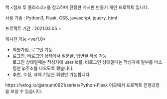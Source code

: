 책 <점프 투 플라스크>를 참고하며 진행한 게시판 만들기 개인 프로젝트 입니다.<br>

사용 기술 : Python3, Flask, CSS, javascript, jquery, html <br>

프로젝트 기간 : 2021.03.05 ~ <br>

게시판 기능 <ver1.0> <br>
- 회원가입, 로그인 기능 <br>
- 로그인, 비로그인 상태에서 질문글, 답변글 작성 가능<br>
  로그인 상태일때는 작성자에 user id를, 비로그인 상태일때는 작성자에 일부를 마스킹한 ip주소를 나오도록 했습니다.<br>
- 추천, 수정, 삭제 기능은 회원만 가능합니다.


<link>https://velog.io/@areum0921/series/Python-Flask 이곳에서 프로젝트 진행과정을 보실 수 있습니다. <br>

